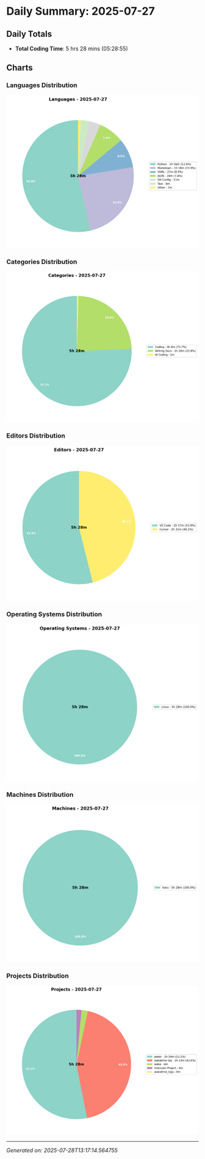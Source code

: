 # Daily Summary: 2025-07-27

## Daily Totals
- **Total Coding Time**: 5 hrs 28 mins (05:28:55)

## Charts

### Languages Distribution
![Languages](charts/languages_-_2025-07-27.png)

### Categories Distribution
![Categories](charts/categories_-_2025-07-27.png)

### Editors Distribution
![Editors](charts/editors_-_2025-07-27.png)

### Operating Systems Distribution
![Operating Systems](charts/operating_systems_-_2025-07-27.png)

### Machines Distribution
![Machines](charts/machines_-_2025-07-27.png)

### Projects Distribution
![Projects](charts/projects_-_2025-07-27.png)

---
*Generated on: 2025-07-28T13:17:14.564755*
